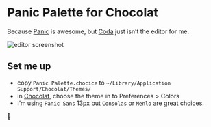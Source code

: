 # Panic Palette for Chocolat

Because [Panic][panic] is awesome, but [Coda][coda] just isn’t the editor for me.


![editor screenshot](https://dl.dropboxusercontent.com/u/366007/shares/panic-palette.png)

## Set me up

- copy `Panic Palette.chocice` to `~/Library/Application Support/Chocolat/Themes/`
- in [Chocolat][choc], choose the theme in to Preferences > Colors
- I’m using `Panic Sans` 13px but `Consolas` or `Menlo` are great choices.

🌺

[panic]:http://panic.com
[coda]:http://panic.com/coda/
[choc]:https://chocolatapp.com
